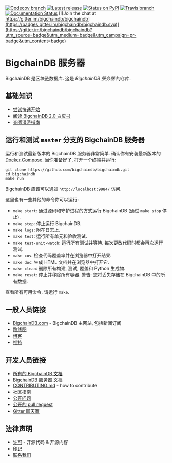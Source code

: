 <!---
Copyright BigchainDB GmbH and BigchainDB contributors
SPDX-License-Identifier: (Apache-2.0 AND CC-BY-4.0)
Code is Apache-2.0 and docs are CC-BY-4.0
--->

<!--- There is no shield to get the latest version
(including pre-release versions) from PyPI,
so show the latest GitHub release instead.
--->

[![Codecov branch](https://img.shields.io/codecov/c/github/bigchaindb/bigchaindb/master.svg)](https://codecov.io/github/bigchaindb/bigchaindb?branch=master)
[![Latest release](https://img.shields.io/github/release/bigchaindb/bigchaindb/all.svg)](https://github.com/bigchaindb/bigchaindb/releases)
[![Status on PyPI](https://img.shields.io/pypi/status/bigchaindb.svg)](https://pypi.org/project/BigchainDB/)
[![Travis branch](https://img.shields.io/travis/bigchaindb/bigchaindb/master.svg)](https://travis-ci.com/bigchaindb/bigchaindb)
[![Documentation Status](https://readthedocs.org/projects/bigchaindb-server/badge/?version=latest)](https://docs.bigchaindb.com/projects/server/en/latest/)
[![Join the chat at https://gitter.im/bigchaindb/bigchaindb](https://badges.gitter.im/bigchaindb/bigchaindb.svg)](https://gitter.im/bigchaindb/bigchaindb?utm_source=badge&utm_medium=badge&utm_campaign=pr-badge&utm_content=badge)

# BigchainDB 服务器

BigchainDB 是区块链数据库. 这是 _BigchainDB 服务器_ 的仓库.

## 基础知识

* [尝试快速开始](https://docs.bigchaindb.com/projects/server/en/latest/quickstart.html)
* [阅读 BigchainDB 2.0 白皮书](https://www.bigchaindb.com/whitepaper/)
* [查阅漫游指南](https://www.bigchaindb.com/developers/guide/)

## 运行和测试 `master` 分支的 BigchainDB 服务器

运行和测试最新版本的 BigchainDB 服务器非常简单. 确认你有安装最新版本的 [Docker Compose](https://docs.docker.com/compose/install/). 当你准备好了, 打开一个终端并运行:

```text
git clone https://github.com/bigchaindb/bigchaindb.git
cd bigchaindb
make run
```

BigchainDB 应该可以通过 `http://localhost:9984/` 访问.

这里也有一些其他的命令你可以运行:

* `make start`: 通过源码和守护进程的方式运行 BigchainDB (通过 `make stop` 停止).
* `make stop`: 停止运行 BigchainDB.
* `make logs`: 附在日志上.
* `make test`: 运行所有单元和验收测试.
* `make test-unit-watch`: 运行所有测试并等待. 每次更改代码时都会再次运行测试.
* `make cov`: 检查代码覆盖率并在浏览器中打开结果.
* `make doc`: 生成 HTML 文档并在浏览器中打开它.
* `make clean`: 删除所有构建, 测试, 覆盖和 Python 生成物.
* `make reset`: 停止并移除所有容器. 警告: 您将丢失存储在 BigchainDB 中的所有数据.

查看所有可用命令, 请运行 `make`.

## 一般人员链接

* [BigchainDB.com](https://www.bigchaindb.com/) - BigchainDB 主网站, 包括新闻订阅
* [路线图](https://github.com/bigchaindb/org/blob/master/ROADMAP.md)
* [博客](https://medium.com/the-bigchaindb-blog)
* [推特](https://twitter.com/BigchainDB)

## 开发人员链接

* [所有的 BigchainDB 文档](https://docs.bigchaindb.com/en/latest/)
* [BigchainDB 服务器 文档](https://docs.bigchaindb.com/projects/server/en/latest/index.html)
* [CONTRIBUTING.md](.github/CONTRIBUTING.md) - how to contribute
* [社区指南](CODE_OF_CONDUCT.md)
* [公开问题](https://github.com/bigchaindb/bigchaindb/issues)
* [公开的 pull request](https://github.com/bigchaindb/bigchaindb/pulls)
* [Gitter 聊天室](https://gitter.im/bigchaindb/bigchaindb)

## 法律声明

* [许可](LICENSES.md) - 开源代码 & 开源内容
* [印记](https://www.bigchaindb.com/imprint/)
* [联系我们](https://www.bigchaindb.com/contact/)
